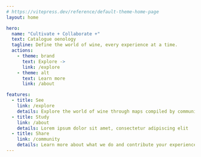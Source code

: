 ```yaml
---
# https://vitepress.dev/reference/default-theme-home-page
layout: home

hero:
  name: "Cultivate + Collaborate +"
  text: Catalogue oenology
  tagline: Define the world of wine, every experience at a time.
  actions:
    - theme: brand
      text: Explore ->
      link: /explore
    - theme: alt
      text: Learn more
      link: /about

features:
  - title: See
    link: /explore
    details: Explore the world of wine through maps compiled by community contributors.
  - title: Study
    link: /about
    details: Lorem ipsum dolor sit amet, consectetur adipiscing elit
  - title: Share
    link: /community
    details: Learn more about what we do and contribute your experience.
---
```

